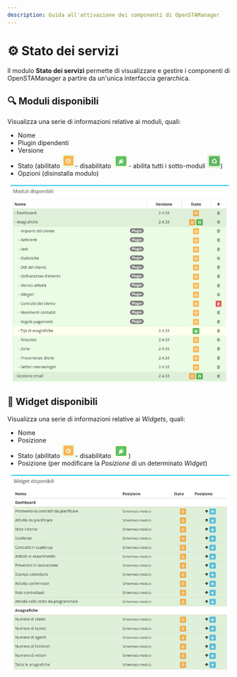 ```yaml
---
description: Guida all'attivazione dei componenti di OpenSTAManager
---
```


# ⚙ Stato dei servizi

Il modulo **Stato dei servizi** permette di visualizzare e gestire i componenti di OpenSTAManager a partire da un'unica interfaccia gerarchica.

## 🔍 Moduli disponibili

Visualizza una serie di informazioni relative ai moduli, quali:

* Nome
* Plugin dipendenti
* Versione
* Stato (abilitato <img src="../../.gitbook/assets/immagine (123).png" alt="" data-size="line">- disabilitato <img src="../../.gitbook/assets/immagine (130).png" alt="" data-size="line">- abilita tutti i sotto-moduli ![](<../../.gitbook/assets/immagine (124).png>))
* Opzioni (disinstalla modulo)

![](<../../.gitbook/assets/immagine (132).png>)

## 👾 Widget disponibili

Visualizza una serie di informazioni relative ai _Widgets_, quali:

* Nome
* Posizione
* Stato (abilitato <img src="../../.gitbook/assets/immagine (123).png" alt="" data-size="line">- disabilitato <img src="../../.gitbook/assets/immagine (130).png" alt="" data-size="line">)
* Posizione (per modificare la _Posizione_ di un determinato _Widget_)

![](<../../.gitbook/assets/immagine (103).png>)
